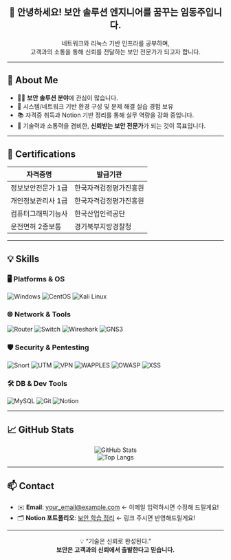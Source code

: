 <h2 align="center">🔐 안녕하세요! 보안 솔루션 엔지니어를 꿈꾸는 임동주입니다.</h2>

<p align="center">
  네트워크와 리눅스 기반 인프라를 공부하며,<br/>
  고객과의 소통을 통해 신뢰를 전달하는 보안 전문가가 되고자 합니다.
</p>

---

## 💬 About Me

- 👨‍💻 **보안 솔루션 분야**에 관심이 많습니다.
- 🧠 시스템/네트워크 기반 환경 구성 및 문제 해결 실습 경험 보유
- 📚 자격증 취득과 Notion 기반 정리를 통해 실무 역량을 강화 중입니다.
- 🎯 기술력과 소통력을 겸비한, **신뢰받는 보안 전문가**가 되는 것이 목표입니다.

---

## 📜 Certifications

| 자격증명 | 발급기관 |
|----------|----------|
| 정보보안전문가 1급 | 한국자격검정평가진흥원 |
| 개인정보관리사 1급 | 한국자격검정평가진흥원 |
| 컴퓨터그래픽기능사 | 한국산업인력공단 |
| 운전면허 2종보통 | 경기북부지방경찰청 |

---

## 💡 Skills

### 🖥️ Platforms & OS  
![Windows](https://img.shields.io/badge/Windows-0078D6?style=flat&logo=windows&logoColor=white)
![CentOS](https://img.shields.io/badge/CentOS-262577?style=flat&logo=centos&logoColor=white)
![Kali Linux](https://img.shields.io/badge/Kali_Linux-557C94?style=flat&logo=linux&logoColor=white)

### 🌐 Network & Tools  
![Router](https://img.shields.io/badge/Router-00599C?style=flat)
![Switch](https://img.shields.io/badge/Switch-0078BD?style=flat)
![Wireshark](https://img.shields.io/badge/Wireshark-1679A7?style=flat&logo=wireshark&logoColor=white)
![GNS3](https://img.shields.io/badge/GNS3-1D1D1D?style=flat)

### 🛡️ Security & Pentesting  
![Snort](https://img.shields.io/badge/Snort-FF3366?style=flat)
![UTM](https://img.shields.io/badge/UTM-F05032?style=flat)
![VPN](https://img.shields.io/badge/VPN-0052CC?style=flat)
![WAPPLES](https://img.shields.io/badge/WAPPLES-000000?style=flat)
![OWASP](https://img.shields.io/badge/OWASP_Top10-3C3C3C?style=flat)
![XSS](https://img.shields.io/badge/XSS-FFDD00?style=flat)

### 🛠️ DB & Dev Tools  
![MySQL](https://img.shields.io/badge/MySQL-4479A1?style=flat&logo=mysql&logoColor=white)
![Git](https://img.shields.io/badge/Git-F05032?style=flat&logo=git&logoColor=white)
![Notion](https://img.shields.io/badge/Notion-000000?style=flat&logo=notion&logoColor=white)

---

## 📈 GitHub Stats

<p align="center">
  <img src="https://github-readme-stats.vercel.app/api?username=DongJu99&show_icons=true&theme=dracula" alt="GitHub Stats" />
  <br/>
  <img src="https://github-readme-stats.vercel.app/api/top-langs/?username=DongJu99&layout=compact&theme=dracula" alt="Top Langs" />
</p>

---

## 📫 Contact

- ✉️ **Email**: your_email@example.com ← 이메일 입력하시면 수정해 드릴게요!
- 🗂️ **Notion 포트폴리오**: [보안 학습 정리](https://www.notion.so) ← 링크 주시면 반영해드릴게요!

---

<p align="center">
  💡 “기술은 신뢰로 완성된다.”<br/>
  <b>보안은 고객과의 신뢰에서 출발한다고 믿습니다.</b>
</p>
